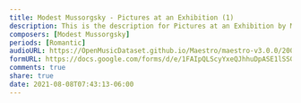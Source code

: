 ```yaml
---
title: Modest Mussorgsky - Pictures at an Exhibition (1)
description: This is the description for Pictures at an Exhibition by Modest Mussorgsky
composers: [Modest Mussorgsky]
periods: [Romantic]
audioURL: https://OpenMusicDataset.github.io/Maestro/maestro-v3.0.0/2004/MIDI-Unprocessed_XP_03_R1_2004_01-02_ORIG_MID--AUDIO_03_R1_2004_02_Track02_wav.midi
formURL: https://docs.google.com/forms/d/e/1FAIpQLScyYxeQJhhuDpASE1lSSGqTUB39_OMMPo65DKccSb-kJlt9kA/viewform
comments: true
share: true
date: 2021-08-08T07:43:13-06:00
---
```

